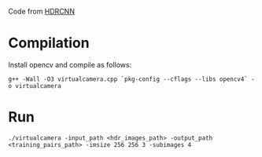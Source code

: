 Code from [HDRCNN](https://github.com/gabrieleilertsen/hdrcnn/tree/master/training_code/virtualcamera)  

# Compilation
Install opencv and compile as follows:

    g++ -Wall -O3 virtualcamera.cpp `pkg-config --cflags --libs opencv4` -o virtualcamera

# Run

    ./virtualcamera -input_path <hdr_images_path> -output_path <training_pairs_path> -imsize 256 256 3 -subimages 4